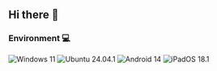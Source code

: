 <!-- This widget seems to be down? -->
<!-- <img align="right" src="https://github-readme-stats.vercel.app/api/top-langs/?username=futomaki-bit" /> -->

##  Hi there 👋
###  Environment 💻
![Windows 11](https://img.shields.io/badge/Windows%2011-0078d4?style=flat-square&logo=windows&logoColor=ffffff)
![Ubuntu 24.04.1](https://img.shields.io/badge/Ubuntu%2024.04.1-E95420?style=flat-square&logo=ubuntu&logoColor=ffffff)
![Android 14](https://img.shields.io/badge/Android%2014-3ddc85?style=flat-square&logo=android&logoColor=ffffff)
![iPadOS 18.1](https://img.shields.io/badge/iPadOS%2018.1-f7f7f7?style=flat-square&logo=apple&logoColor=000000)

